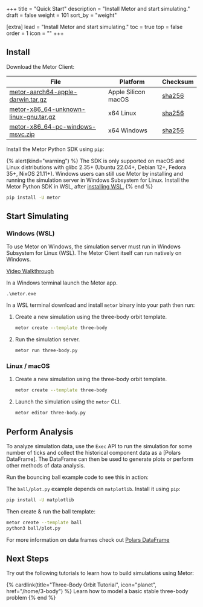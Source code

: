 +++
title = "Quick Start"
description = "Install Metor and start simulating."
draft = false
weight = 101
sort_by = "weight"

[extra]
lead = "Install Metor and start simulating."
toc = true
top = false
order = 1
icon = ""
+++

## Install

Download the Metor Client:

| File                                                    | Platform            | Checksum                        |
| ------------------------------------------------------- | ------------------- | ------------------------------- |
| [metor-aarch64-apple-darwin.tar.gz][metor-macos]      | Apple Silicon macOS | [sha256][metor-macos-sha256]   |
| [metor-x86_64-unknown-linux-gnu.tar.gz][metor-linux]  | x64 Linux           | [sha256][metor-linux-sha256]   |
| [metor-x86_64-pc-windows-msvc.zip][metor-windows]     | x64 Windows         | [sha256][metor-windows-sha256] |

[metor-macos]: https://storage.googleapis.com/metor-releases/latest/metor-aarch64-apple-darwin.tar.gz
[metor-macos-sha256]: https://storage.googleapis.com/metor-releases/latest/metor-aarch64-apple-darwin.tar.gz.sha256
[metor-linux]: https://storage.googleapis.com/metor-releases/latest/metor-x86_64-unknown-linux-gnu.tar.gz
[metor-linux-sha256]: https://storage.googleapis.com/metor-releases/latest/metor-x86_64-unknown-linux-gnu.tar.gz.sha256
[metor-windows]: https://storage.googleapis.com/metor-releases/latest/metor-x86_64-pc-windows-msvc.zip
[metor-windows-sha256]: https://storage.googleapis.com/metor-releases/latest/metor-x86_64-pc-windows-msvc.zip.sha256

Install the Metor Python SDK using `pip`:

{% alert(kind="warning") %}
The SDK is only supported on macOS and Linux distributions with glibc 2.35+ (Ubuntu 22.04+, Debian 12+, Fedora 35+, NixOS 21.11+). Windows users can still use Metor by installing and running the simulation server in Windows Subsystem for Linux. Install the Metor Python SDK in WSL, after [installing WSL.](https://docs.microsoft.com/en-us/windows/wsl/install)
{% end %}


```sh
pip install -U metor
```

## Start Simulating

### Windows (WSL)

To use Metor on Windows, the simulation server must run in Windows Subsystem for Linux (WSL). The Metor Client itself can run natively on Windows.

[Video Walkthrough](https://www.loom.com/share/efcbf81e43074863807750d4ad2f8d7a?sid=9403e8c8-7893-4299-824e-2dacb6978120)

In a Windows terminal launch the Metor app.

```wsl
.\metor.exe
```

In a WSL terminal download and install `metor` binary into your path then run:

1. Create a new simulation using the three-body orbit template.
    ```sh
    metor create --template three-body
    ```
2. Run the simulation server.
    ```sh
    metor run three-body.py
    ```

### Linux / macOS

1. Create a new simulation using the three-body orbit template.
    ```sh
    metor create --template three-body
    ```
2. Launch the simulation using the `metor` CLI.
    ```sh
    metor editor three-body.py
    ```

## Perform Analysis

To analyze simulation data, use the `Exec` API to run the simulation for some number of ticks and collect the historical component data as a [Polars DataFrame].
The DataFrame can then be used to generate plots or perform other methods of data analysis.

Run the bouncing ball example code to see this in action:

The `ball/plot.py` example depends on `matplotlib`. Install it using `pip`:

```sh
pip install -U matplotlib
```

Then create & run the ball template:
```sh
metor create --template ball
python3 ball/plot.py
```

For more information on data frames check out
[Polars DataFrame](https://docs.pola.rs/user-guide/concepts/data-structures/#dataframe)

## Next Steps

Try out the following tutorials to learn how to build simulations using Metor:

{% cardlink(title="Three-Body Orbit Tutorial", icon="planet", href="/home/3-body") %}
Learn how to model a basic stable three-body problem
{% end %}
